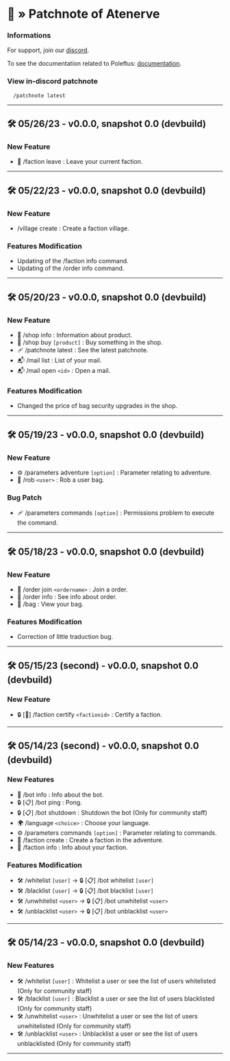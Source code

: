 # 🤖 » Patchnote of Atenerve

### Informations

For support, join our [discord](https://discord.gg/CrQ7UTN8am).

To see the documentation related to Poleftus: [documentation](https://github.com/PoNexiOFF/Atenerve/blob/main/documentation.md).

### View in-discord patchnote

```
  /patchnote latest
```

---

## 🛠 05/26/23 - v0.0.0, snapshot 0.0 (devbuild)

### New Feature
* 👥 /faction leave : Leave your current faction.

---

## 🛠 05/22/23 - v0.0.0, snapshot 0.0 (devbuild)

### New Feature
* /village create : Create a faction village.

### Features Modification
* Updating of the /faction info command.
* Updating of the /order info command.

---

## 🛠 05/20/23 - v0.0.0, snapshot 0.0 (devbuild)

### New Feature
* 🛒 /shop info : Information about product.
* 🛒 /shop buy `[product]` : Buy something in the shop.
* 🩹 /patchnote latest : See the latest patchnote.
* 📬 /mail list : List of your mail.
* 📬 /mail open `<id>` : Open a mail.

### Features Modification
* Changed the price of bag security upgrades in the shop.

---

## 🛠 05/19/23 - v0.0.0, snapshot 0.0 (devbuild)

### New Feature
* ⚙️ /parameters adventure `[option]` : Parameter relating to adventure.
* 🧤 /rob `<user>` : Rob a user bag.

### Bug Patch
* 🩹 /parameters commands `[option]` : Permissions problem to execute the command.

---

## 🛠 05/18/23 - v0.0.0, snapshot 0.0 (devbuild)

### New Feature
* 📜 /order join `<ordername>` : Join a order.
* 📜 /order info : See info about order.
* 🎒 /bag : View your bag.

### Features Modification
* Correction of little traduction bug.

---

## 🛠 05/15/23 (second) - v0.0.0, snapshot 0.0 (devbuild)

### New Feature
* 🔒 [👥] /faction certify `<factionid>` : Certify a faction.

---

## 🛠 05/14/23 (second) - v0.0.0, snapshot 0.0 (devbuild)

### New Features
* 📜 /bot info : Info about the bot.
* 🔒 [📋] /bot ping : Pong.
* 🔒 [📋] /bot shutdown : Shutdown the bot (Only for community staff)
* 🌍 /language `<choice>` : Choose your language.
* ⚙️ /parameters commands `[option]` : Parameter relating to commands.
* 👥 /faction create : Create a faction in the adventure.
* 👥 /faction info : Info about your faction.

### Features Modification
* 🛠️ /whitelist `[user]` -> 🔒 [📋] /bot whitelist `[user]`
* 🛠️ /blacklist `[user]` -> 🔒 [📋] /bot blacklist `[user]`
* 🛠️ /unwhitelist `<user>` -> 🔒 [📋] /bot unwhitelist `<user>`
* 🛠️ /unblacklist `<user>` -> 🔒 [📋] /bot unblacklist `<user>`

---

## 🛠 05/14/23 - v0.0.0, snapshot 0.0 (devbuild)

### New Features
* 🛠️ /whitelist `[user]` : Whitelist a user or see the list of users whitelisted (Only for community staff)
* 🛠️ /blacklist `[user]` : Blacklist a user or see the list of users blacklisted (Only for community staff)
* 🛠️ /unwhitelist `<user>` : Unwhitelist a user or see the list of users unwhitelisted (Only for community staff)
* 🛠️ /unblacklist `<user>` : Unblacklist a user or see the list of users unblacklisted (Only for community staff)

---
